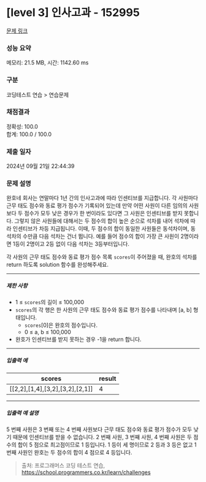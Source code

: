 # [level 3] 인사고과 - 152995 

[문제 링크](https://school.programmers.co.kr/learn/courses/30/lessons/152995) 

### 성능 요약

메모리: 21.5 MB, 시간: 1142.60 ms

### 구분

코딩테스트 연습 > 연습문제

### 채점결과

정확성: 100.0<br/>합계: 100.0 / 100.0

### 제출 일자

2024년 09월 21일 22:44:39

### 문제 설명

<p>완호네 회사는 연말마다 1년 간의 인사고과에 따라 인센티브를 지급합니다. 각 사원마다 근무 태도 점수와 동료 평가 점수가 기록되어 있는데 만약 어떤 사원이 다른 임의의 사원보다 두 점수가 모두 낮은 경우가 한 번이라도 있다면 그 사원은 인센티브를 받지 못합니다. 그렇지 않은 사원들에 대해서는 두 점수의 합이 높은 순으로 석차를 내어 석차에 따라 인센티브가 차등 지급됩니다. 이때, 두 점수의 합이 동일한 사원들은 동석차이며, 동석차의 수만큼 다음 석차는 건너 뜁니다. 예를 들어 점수의 합이 가장 큰 사원이 2명이라면 1등이 2명이고 2등 없이 다음 석차는 3등부터입니다.</p>

<p>각 사원의 근무 태도 점수와 동료 평가 점수 목록 <code>scores</code>이 주어졌을 때, 완호의 석차를 return 하도록 solution 함수를 완성해주세요.</p>

<hr>

<h5>제한 사항</h5>

<ul>
<li>1 ≤ <code>scores</code>의 길이 ≤ 100,000</li>
<li><code>scores</code>의 각 행은 한 사원의 근무 태도 점수와 동료 평가 점수를 나타내며 [a, b] 형태입니다.

<ul>
<li><code>scores</code>[0]은 완호의 점수입니다.</li>
<li>0 ≤ a, b ≤ 100,000</li>
</ul></li>
<li>완호가 인센티브를 받지 못하는 경우 -1을 return 합니다.</li>
</ul>

<hr>

<h5>입출력 예</h5>
<table class="table">
        <thead><tr>
<th>scores</th>
<th>result</th>
</tr>
</thead>
        <tbody><tr>
<td>[[2,2],[1,4],[3,2],[3,2],[2,1]]</td>
<td>4</td>
</tr>
</tbody>
      </table>
<hr>

<h5>입출력 예 설명</h5>

<p>5 번째 사원은 3 번째 또는 4 번째 사원보다 근무 태도 점수와 동료 평가 점수가 모두 낮기 때문에 인센티브를 받을 수 없습니다. 2 번째 사원, 3 번째 사원, 4 번째 사원은 두 점수의 합이 5 점으로 최고점이므로 1 등입니다. 1 등이 세 명이므로 2 등과 3 등은 없고 1 번째 사원인 완호는 두 점수의 합이 4 점으로 4 등입니다.</p>


> 출처: 프로그래머스 코딩 테스트 연습, https://school.programmers.co.kr/learn/challenges